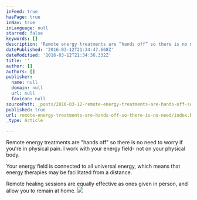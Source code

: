 ```yaml
---
inFeed: true
hasPage: true
inNav: true
inLanguage: null
starred: false
keywords: []
description: 'Remote energy treatments are “hands off” so there is no need to worry if your in physical pain. I work with your energy field- not on your physical body. Your energy field is connected to all universal energy, which means that energy therapies may be facilitated from a distance. Remote healing sessions are equally effective as ones given in person, and allow you to remain at home.'
datePublished: '2016-03-12T21:34:47.668Z'
dateModified: '2016-03-12T21:34:36.332Z'
title: ''
author: []
authors: []
publisher:
  name: null
  domain: null
  url: null
  favicon: null
sourcePath: _posts/2016-03-12-remote-energy-treatments-are-hands-off-so-there-is-no-need.md
published: true
url: remote-energy-treatments-are-hands-off-so-there-is-no-need/index.html
_type: Article

---
```

Remote energy treatments are "hands off" so there is no need to worry if you're in physical pain. I work with your energy field- not on your physical body. 

Your energy field is connected to all universal energy, which means that energy therapies may be facilitated from a distance. 

Remote healing sessions are equally effective as ones given in person, and allow you to remain at home.
![](https://the-grid-user-content.s3-us-west-2.amazonaws.com/4a5c24b6-9c5d-4ae4-8076-cf6de4ed6d3e.jpg)